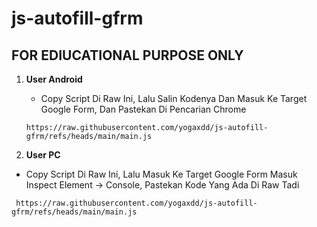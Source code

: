 # js-autofill-gfrm

## FOR EDIUCATIONAL PURPOSE ONLY

1. **User Android**
   - Copy Script Di Raw Ini, Lalu Salin Kodenya Dan Masuk Ke Target Google Form, Dan Pastekan Di Pencarian Chrome
   ```
   https://raw.githubusercontent.com/yogaxdd/js-autofill-gfrm/refs/heads/main/main.js
   ```

2. **User PC**
  - Copy Script Di Raw Ini, Lalu Masuk Ke Target Google Form Masuk Inspect Element -> Console, Pastekan Kode Yang Ada Di Raw Tadi
  ```
   https://raw.githubusercontent.com/yogaxdd/js-autofill-gfrm/refs/heads/main/main.js
  ```
